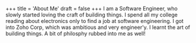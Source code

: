 +++
title = 'About Me'
draft = false
+++
I am a Software Engineer, who slowly started loving the craft of building things.
I spend all my college reading about electronics only to find a job at software engineering. I got into Zoho Corp, which was ambitious and very engineer'y. 
I learnt the art of building things. A bit of philosphy rubbed into me as well!


